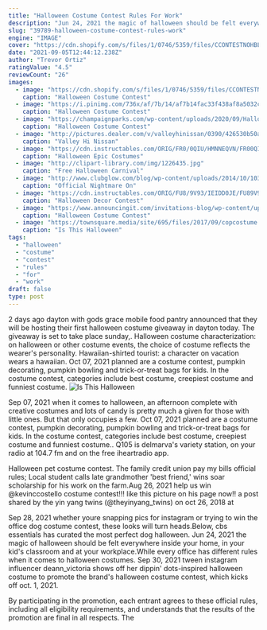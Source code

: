 ```yaml
---
title: "Halloween Costume Contest Rules For Work"
description: "Jun 24, 2021 the magic of halloween should be felt everywhere  inside your home, in your kid's classroom and at your workplace.While every office has different rules when it comes to halloween costumes"
slug: "39789-halloween-costume-contest-rules-work"
engine: "IMAGE"
cover: "https://cdn.shopify.com/s/files/1/0746/5359/files/CCONTESTNOHBLE_RULES_99156068-21f8-4c40-99e6-40cd1dec6c54_grande.jpg?v=1540997866"
date: "2021-09-05T12:44:12.238Z"
author: "Trevor Ortiz"
ratingValue: "4.5"
reviewCount: "26"
images:
  - image: "https://cdn.shopify.com/s/files/1/0746/5359/files/CCONTESTNOHBLE_RULES_99156068-21f8-4c40-99e6-40cd1dec6c54_grande.jpg?v=1540997866"
    caption: "Halloween Costume Contest"
  - image: "https://i.pinimg.com/736x/af/7b/14/af7b14fac33f438af8a5032cdd305140--holidays-halloween-halloween-.jpg"
    caption: "Halloween Costume Contest"
  - image: "https://champaignparks.com/wp-content/uploads/2020/09/Halloween-Costume-Contest-fb-800x419.jpg"
    caption: "Halloween Costume Contest"
  - image: "http://pictures.dealer.com/v/valleyhinissan/0390/426530b50a0d028a01fe256b89ccc7c3.png"
    caption: "Valley Hi Nissan"
  - image: "https://cdn.instructables.com/ORIG/FR0/0QIU/HMNNEQVN/FR00QIUHMNNEQVN.jpg"
    caption: "Halloween Epic Costumes"
  - image: "http://clipart-library.com/img/1226435.jpg"
    caption: "Free Halloween Carnival"
  - image: "http://www.clubglow.com/blog/wp-content/uploads/2014/10/103114-contest-costumehysteria3.png"
    caption: "Official Nightmare On"
  - image: "https://cdn.instructables.com/ORIG/FU8/9V93/IEIDD0JE/FU89V93IEIDD0JE.jpg"
    caption: "Halloween Decor Contest"
  - image: "https://www.announcingit.com/invitations-blog/wp-content/uploads/2016/09/Goth-Couple-Halloween-Party-Invitations-P.jpg"
    caption: "Halloween Costume Contest"
  - image: "https://townsquare.media/site/695/files/2017/09/copcostume.jpg?w=1200&h=0&zc=1&s=0&a=t&q=89"
    caption: "Is This Halloween"
tags:
  - "halloween"
  - "costume"
  - "contest"
  - "rules"
  - "for"
  - "work"
draft: false
type: post
---
```


2 days ago dayton  with gods grace mobile food pantry announced that they will be hosting their first halloween costume giveaway in dayton today. The giveaway is set to take place sunday,. Halloween costume characterization: on halloween or other costume events, the choice of costume reflects the wearer's personality. Hawaiian-shirted tourist: a character on vacation wears a hawaiian. Oct 07, 2021 planned are a costume contest, pumpkin decorating, pumpkin bowling and trick-or-treat bags for kids. In the costume contest, categories include best costume, creepiest costume and funniest costume.
![Is This Halloween](https://townsquare.media/site/695/files/2017/09/copcostume.jpg?w=1200&h=0&zc=1&s=0&a=t&q=89 "Is This Halloween")

Sep 07, 2021 when it comes to halloween, an afternoon complete with creative costumes and lots of candy is pretty much a given for those with little ones. But that only occupies a few. Oct 07, 2021 planned are a costume contest, pumpkin decorating, pumpkin bowling and trick-or-treat bags for kids. In the costume contest, categories include best costume, creepiest costume and funniest costume.. Q105 is delmarva&#39;s variety station, on your radio at 104.7 fm and on the free iheartradio app.
<!--inArticleAds-->

<!--galleryOne-->

Halloween pet costume contest.  The family credit union pay my bills official rules; Local student calls late grandmother 'best friend,' wins soar scholarship for his work on the farm.Aug 26, 2021 help us win @kevinccostello costume contest!!! like this picture on his page now!! a post shared by the yin yang twins (@theyinyang_twins) on oct 26, 2018 at
<!--inArticleAds-->

<!--galleryTwo-->

Sep 28, 2021 whether youre snapping pics for instagram or trying to win the office dog costume contest, these looks will turn heads.Below, cbs essentials has curated the most perfect dog halloween. Jun 24, 2021 the magic of halloween should be felt everywhere  inside your home, in your kid's classroom and at your workplace.While every office has different rules when it comes to halloween costumes. Sep 30, 2021 tween instagram influencer deann_victoria shows off her dippin' dots-inspired halloween costume to promote the brand's halloween costume contest, which kicks off oct. 1, 2021.
<!--galleryThree-->

By participating in the promotion, each entrant agrees to these official rules, including all eligibility requirements, and understands that the results of the promotion are final in all respects. The